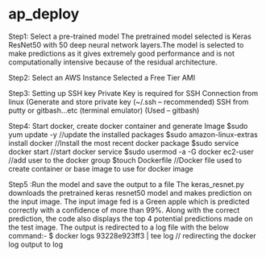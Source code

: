 # ap_deploy

Step1: Select a pre-trained model
The pretrained model selected is Keras ResNet50 with 50 deep neural network layers.The model is selected to make predictions as it gives extremely good performance and is not computationally intensive because of the residual architecture.

Step2: Select an AWS Instance
Selected a Free Tier AMI

Step3: Setting up SSH key
Private Key is required for SSH Connection from linux (Generate and store private key (~/.ssh – recommended)
SSH from putty or gitbash…etc (terminal emulator) (Used – gitbash)

Step4: Start docker, create docker container and generate Image 
$sudo yum update -y //update the installed packages
$sudo amazon-linux-extras install docker //Install the most recent docker package
$sudo service docker start //start docker service
$sudo usermod -a -G docker ec2-user //add user to the docker group
$touch Dockerfile //Docker file used to create container or base image to use for docker image

Step5 :Run the model and save the output to a file
The keras_resnet.py downloads the pretrained keras resnet50 model and makes prediction on the input image.
The input image fed is a Green apple which is predicted correctly with a confidence of more than 99%.
Along with the correct prediction, the code also displays the top 4 potential predictions made on the test image.
The output is redirected to a log file with the below command:-
$ docker logs 93228e923ff3 | tee log // redirecting the docker log output to log

